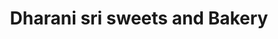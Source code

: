 ---
title: "Dharani sri sweets and Bakery"
url: /vizianagaram/dharani-sri-sweets-and-bakery/
shop: bakery
---